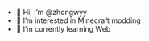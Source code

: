 - 👋 Hi, I’m @zhongwyy
- 👀 I’m interested in Minecraft modding
- 🌱 I’m currently learning Web

<!---
zhongwyy/zhongwyy is a ✨ special ✨ repository because its `README.md` (this file) appears on your GitHub profile.
You can click the Preview link to take a look at your changes.
--->
